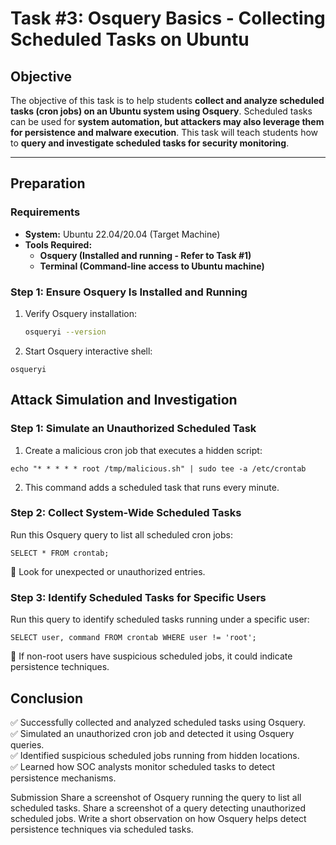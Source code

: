 # **Task #3: Osquery Basics - Collecting Scheduled Tasks on Ubuntu**  

## **Objective**  
The objective of this task is to help students **collect and analyze scheduled tasks (cron jobs) on an Ubuntu system using Osquery**. Scheduled tasks can be used for **system automation, but attackers may also leverage them for persistence and malware execution**. This task will teach students how to **query and investigate scheduled tasks for security monitoring**.

---

## **Preparation**  

### **Requirements**  
- **System:** Ubuntu 22.04/20.04 (Target Machine)  
- **Tools Required:**  
  - **Osquery (Installed and running - Refer to Task #1)**  
  - **Terminal (Command-line access to Ubuntu machine)**  

### **Step 1: Ensure Osquery Is Installed and Running**  
1. Verify Osquery installation:  
   ```bash
   osqueryi --version

2. Start Osquery interactive shell:
```
osqueryi
```

## Attack Simulation and Investigation
### Step 1: Simulate an Unauthorized Scheduled Task
1. Create a malicious cron job that executes a hidden script:
```
echo "* * * * * root /tmp/malicious.sh" | sudo tee -a /etc/crontab
```
2. This command adds a scheduled task that runs every minute.

### Step 2: Collect System-Wide Scheduled Tasks
Run this Osquery query to list all scheduled cron jobs:

```
SELECT * FROM crontab;
```
🚨 Look for unexpected or unauthorized entries.

### Step 3: Identify Scheduled Tasks for Specific Users
Run this query to identify scheduled tasks running under a specific user:

```
SELECT user, command FROM crontab WHERE user != 'root';
```
🚨 If non-root users have suspicious scheduled jobs, it could indicate persistence techniques.



## Conclusion
✅ Successfully collected and analyzed scheduled tasks using Osquery.    
✅ Simulated an unauthorized cron job and detected it using Osquery queries.    
✅ Identified suspicious scheduled jobs running from hidden locations.   
✅ Learned how SOC analysts monitor scheduled tasks to detect persistence mechanisms.    

Submission
Share a screenshot of Osquery running the query to list all scheduled tasks.
Share a screenshot of a query detecting unauthorized scheduled jobs.
Write a short observation on how Osquery helps detect persistence techniques via scheduled tasks.
